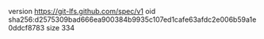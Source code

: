 version https://git-lfs.github.com/spec/v1
oid sha256:d2575309bad666ea900384b9935c107ed1cafe63afdc2e006b59a1e0ddcf8783
size 334
